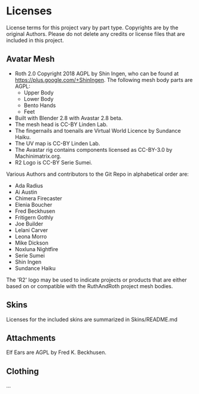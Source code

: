 # Licenses

License terms for this project vary by part type. Copyrights are by the original Authors. Please do not delete any credits or license files that are included in this project.    

## Avatar Mesh

* Roth 2.0 Copyright 2018 AGPL by Shin Ingen, who can be found at https://plus.google.com/+ShinIngen. The following mesh body parts are AGPL:
  * Upper Body
  * Lower Body
  * Bento Hands
  * Feet
* Built with Blender 2.8 with Avastar 2.8 beta.
* The mesh head is CC-BY Linden Lab.
* The fingernails and toenails are Virtual World Licence by Sundance Haiku.
* The UV map is CC-BY Linden Lab.
* The Avastar rig contains components licensed as CC-BY-3.0 by Machinimatrix.org.
* R2 Logo is CC-BY Serie Sumei.

Various Authors and contributors to the Git Repo in alphabetical order are:
* Ada Radius
* Ai Austin
* Chimera Firecaster
* Elenia Boucher
* Fred Beckhusen
* Fritigern Gothly
* Joe Builder
* Lelani Carver
* Leona Morro
* Mike Dickson
* Noxluna Nightfire
* Serie Sumei
* Shin Ingen
* Sundance Haiku 

The 'R2' logo may be used to indicate projects or products that are either based on or compatible with the RuthAndRoth project mesh bodies.

## Skins

Licenses for the included skins are summarized in Skins/README.md

## Attachments

Elf Ears are AGPL by Fred K. Beckhusen.

## Clothing

...

